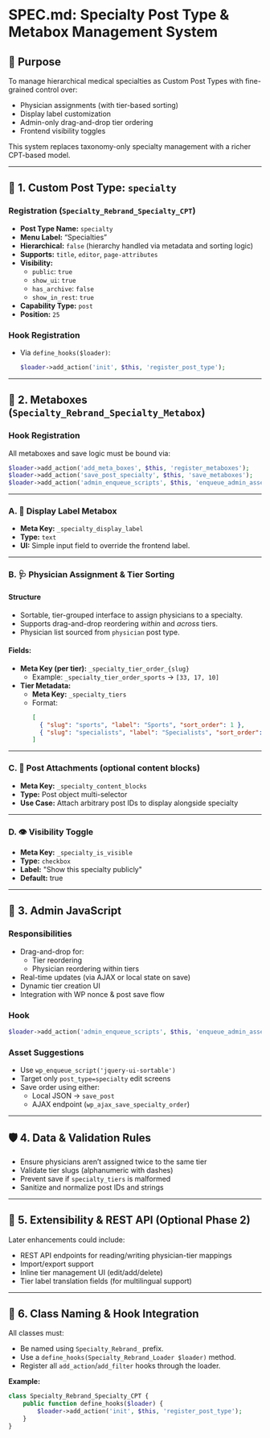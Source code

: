
# SPEC.md: Specialty Post Type & Metabox Management System

## 📌 Purpose

To manage hierarchical medical specialties as Custom Post Types with fine-grained control over:
- Physician assignments (with tier-based sorting)
- Display label customization
- Admin-only drag-and-drop tier ordering
- Frontend visibility toggles

This system replaces taxonomy-only specialty management with a richer CPT-based model.

---

## 🧱 1. Custom Post Type: `specialty`

### Registration (`Specialty_Rebrand_Specialty_CPT`)
- **Post Type Name:** `specialty`
- **Menu Label:** “Specialties”
- **Hierarchical:** `false` (hierarchy handled via metadata and sorting logic)
- **Supports:** `title`, `editor`, `page-attributes`
- **Visibility:**
  - `public`: `true`
  - `show_ui`: `true`
  - `has_archive`: `false`
  - `show_in_rest`: `true`
- **Capability Type:** `post`
- **Position:** `25`

### Hook Registration
- Via `define_hooks($loader)`:
  ```php
  $loader->add_action('init', $this, 'register_post_type');
  ```

---

## 🧩 2. Metaboxes (`Specialty_Rebrand_Specialty_Metabox`)

### Hook Registration
All metaboxes and save logic must be bound via:
```php
$loader->add_action('add_meta_boxes', $this, 'register_metaboxes');
$loader->add_action('save_post_specialty', $this, 'save_metaboxes');
$loader->add_action('admin_enqueue_scripts', $this, 'enqueue_admin_assets');
```

---

### A. 🔖 Display Label Metabox

- **Meta Key:** `_specialty_display_label`
- **Type:** `text`
- **UI:** Simple input field to override the frontend label.

---

### B. 🩺 Physician Assignment & Tier Sorting

#### Structure
- Sortable, tier-grouped interface to assign physicians to a specialty.
- Supports drag-and-drop reordering *within* and *across* tiers.
- Physician list sourced from `physician` post type.

#### Fields:
- **Meta Key (per tier):** `_specialty_tier_order_{slug}`
  - Example: `_specialty_tier_order_sports` → `[33, 17, 10]`
- **Tier Metadata:**
  - **Meta Key:** `_specialty_tiers`
  - Format:
    ```json
    [
      { "slug": "sports", "label": "Sports", "sort_order": 1 },
      { "slug": "specialists", "label": "Specialists", "sort_order": 2 }
    ]
    ```

---

### C. 📃 Post Attachments (optional content blocks)

- **Meta Key:** `_specialty_content_blocks`
- **Type:** Post object multi-selector
- **Use Case:** Attach arbitrary post IDs to display alongside specialty

---

### D. 👁️ Visibility Toggle

- **Meta Key:** `_specialty_is_visible`
- **Type:** `checkbox`
- **Label:** "Show this specialty publicly"
- **Default:** true

---

## 🔧 3. Admin JavaScript

### Responsibilities
- Drag-and-drop for:
  - Tier reordering
  - Physician reordering within tiers
- Real-time updates (via AJAX or local state on save)
- Dynamic tier creation UI
- Integration with WP nonce & post save flow

### Hook
```php
$loader->add_action('admin_enqueue_scripts', $this, 'enqueue_admin_assets');
```

### Asset Suggestions
- Use `wp_enqueue_script('jquery-ui-sortable')`
- Target only `post_type=specialty` edit screens
- Save order using either:
  - Local JSON -> `save_post`
  - AJAX endpoint (`wp_ajax_save_specialty_order`)

---

## 🛡️ 4. Data & Validation Rules

- Ensure physicians aren’t assigned twice to the same tier
- Validate tier slugs (alphanumeric with dashes)
- Prevent save if `specialty_tiers` is malformed
- Sanitize and normalize post IDs and strings

---

## 🚀 5. Extensibility & REST API (Optional Phase 2)

Later enhancements could include:
- REST API endpoints for reading/writing physician-tier mappings
- Import/export support
- Inline tier management UI (edit/add/delete)
- Tier label translation fields (for multilingual support)

---

## 🔄 6. Class Naming & Hook Integration

All classes must:

- Be named using `Specialty_Rebrand_` prefix.
- Use a `define_hooks(Specialty_Rebrand_Loader $loader)` method.
- Register all `add_action`/`add_filter` hooks through the loader.

**Example:**
```php
class Specialty_Rebrand_Specialty_CPT {
    public function define_hooks($loader) {
        $loader->add_action('init', $this, 'register_post_type');
    }
}
```
